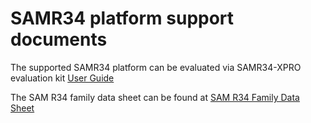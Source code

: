 # SAMR34 platform support documents

The supported SAMR34 platform can be evaluated via SAMR34-XPRO evaluation kit [User Guide](http://ww1.microchip.com/downloads/en/DeviceDoc/SAM-R34-Xplained-Pro-User-Guide-DS50002803C.pdf)

The SAM R34 family data sheet can be found at [SAM R34 Family Data Sheet](http://ww1.microchip.com/downloads/en/DeviceDoc/SAMR34-R35-Low-Power-LoRa-Sub-GHz-SiP-Data-Sheet-DS70005356B.pdf)
